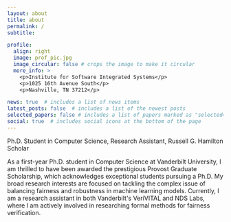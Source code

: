 ```yaml
---
layout: about
title: about
permalink: /
subtitle: 

profile:
  align: right
  image: prof_pic.jpg
  image_circular: false # crops the image to make it circular
  more_info: >
    <p>Institute for Software Integrated Systems</p>
    <p>1025 16th Avenue South</p>
    <p>Nashville, TN 37212</p>

news: true  # includes a list of news items
latest_posts: false  # includes a list of the newest posts
selected_papers: false # includes a list of papers marked as "selected={true}"
social: true  # includes social icons at the bottom of the page
---
```


Ph.D. Student in Computer Science, Research Assistant, Russell G. Hamilton Scholar

As a first-year Ph.D. student in Computer Science at Vanderbilt University, I am thrilled to have been awarded the prestigious Provost Graduate Scholarship, which acknowledges exceptional students pursuing a Ph.D. My broad research interests are focused on tackling the complex issue of balancing fairness and robustness in machine learning models. Currently, I am a research assistant in both Vanderbilt's VeriVITAL and NDS Labs, where I am actively involved in researching formal methods for fairness verification.

<!-- 
Write your biography here. Tell the world about yourself. Link to your favorite [subreddit](http://reddit.com). You can put a picture in, too. The code is already in, just name your picture `prof_pic.jpg` and put it in the `img/` folder.

Put your address / P.O. box / other info right below your picture. You can also disable any of these elements by editing `profile` property of the YAML header of your `_pages/about.md`. Edit `_bibliography/papers.bib` and Jekyll will render your [publications page](/al-folio/publications/) automatically.

Link to your social media connections, too. This theme is set up to use [Font Awesome icons](https://fontawesome.com/) and [Academicons](https://jpswalsh.github.io/academicons/), like the ones below. Add your Facebook, Twitter, LinkedIn, Google Scholar, or just disable all of them. -->